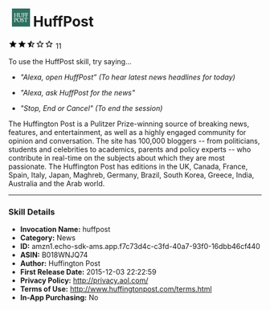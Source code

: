 # &nbsp;<img src="app_icon" alt="HuffPost icon" width="36"> HuffPost
![2.8 stars](../../../images/ic_star_black_18dp_1x.png)![2.8 stars](../../../images/ic_star_black_18dp_1x.png)![2.8 stars](../../../images/ic_star_half_black_18dp_1x.png)![2.8 stars](../../../images/ic_star_border_black_18dp_1x.png)![2.8 stars](../../../images/ic_star_border_black_18dp_1x.png) 11

To use the HuffPost skill, try saying...

* *"Alexa, open HuffPost” (To hear latest news headlines for today)*

* *"Alexa, ask HuffPost for the news"*

* *"Stop, End or Cancel" (To end the session)*

The Huffington Post is a Pulitzer Prize-winning source of breaking news, features, and entertainment, as well as a highly engaged community for opinion and conversation. The site has 100,000 bloggers -- from politicians, students and celebrities to academics, parents and policy experts -- who contribute in real-time on the subjects about which they are most passionate. The Huffington Post has editions in the UK, Canada, France, Spain, Italy, Japan, Maghreb, Germany, Brazil, South Korea, Greece, India, Australia and the Arab world.

***

### Skill Details

* **Invocation Name:** huffpost
* **Category:** News
* **ID:** amzn1.echo-sdk-ams.app.f7c73d4c-c3fd-40a7-93f0-16dbb46cf440
* **ASIN:** B018WNJQ74
* **Author:** Huffington Post
* **First Release Date:** 2015-12-03 22:22:59
* **Privacy Policy:** http://privacy.aol.com/
* **Terms of Use:** http://www.huffingtonpost.com/terms.html
* **In-App Purchasing:** No
